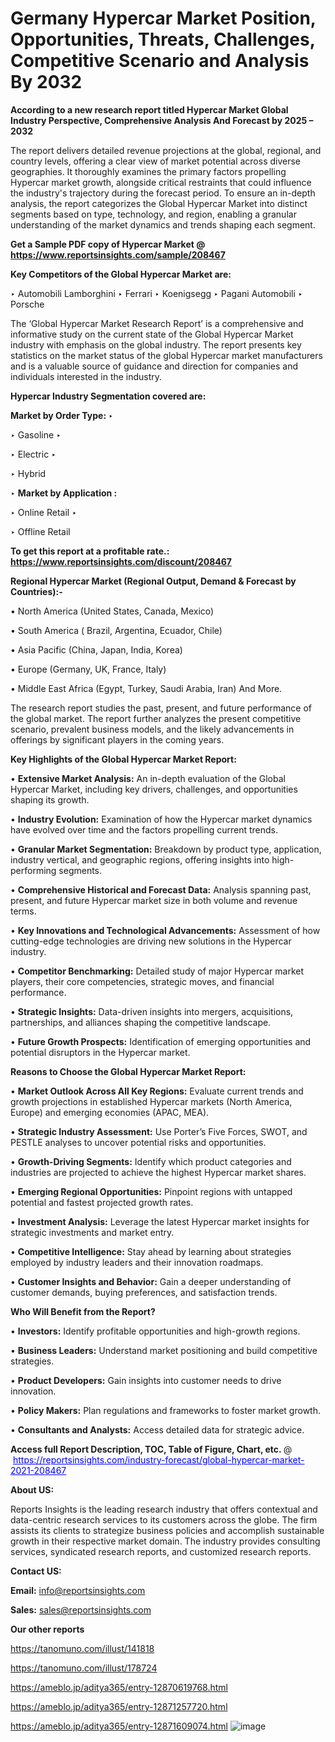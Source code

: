 # Germany Hypercar Market Position, Opportunities, Threats, Challenges, Competitive Scenario and Analysis By 2032

<strong>According to a new research report titled Hypercar Market Global Industry Perspective, Comprehensive Analysis And Forecast by 2025 – 2032</strong>

The report delivers detailed revenue projections at the global, regional, and country levels, offering a clear view of market potential across diverse geographies. It thoroughly examines the primary factors propelling Hypercar market growth, alongside critical restraints that could influence the industry's trajectory during the forecast period. To ensure an in-depth analysis, the report categorizes the Global Hypercar Market into distinct segments based on type, technology, and region, enabling a granular understanding of the market dynamics and trends shaping each segment.

<strong>Get a Sample PDF copy of Hypercar Market </strong><strong>@<a href=https://www.reportsinsights.com/sample/208467 style=color:#0000ff;> https://www.reportsinsights.com/sample/208467</a></strong></font>

<strong>Key Competitors of the Global Hypercar Market are:</strong>

‣ Automobili Lamborghini
‣ Ferrari
‣ Koenigsegg
‣ Pagani Automobili
‣ Porsche

The ‘Global Hypercar Market Research Report’ is a comprehensive and informative study on the current state of the Global Hypercar Market industry with emphasis on the global industry. The report presents key statistics on the market status of the global Hypercar market manufacturers and is a valuable source of guidance and direction for companies and individuals interested in the industry.

<strong>Hypercar Industry Segmentation covered are:</strong>

<strong>Market by Order Type: </strong>
‣ 

‣ Gasoline
‣ 

‣ Electric
‣ 

‣ Hybrid

‣ 
<strong>Market by Application :</strong>

‣ Online Retail
‣ 

‣ Offline Retail

<strong>To get this report at a profitable rate.: <a href=https://www.reportsinsights.com/discount/208467 style=color:#0000ff;>https://www.reportsinsights.com/discount/208467</a></strong></font>

<strong>Regional Hypercar Market (Regional Output, Demand &amp; Forecast by Countries):-</strong>

• North America (United States, Canada, Mexico)

• South America ( Brazil, Argentina, Ecuador, Chile)

• Asia Pacific (China, Japan, India, Korea)

• Europe (Germany, UK, France, Italy)

• Middle East Africa (Egypt, Turkey, Saudi Arabia, Iran) And More.

The research report studies the past, present, and future performance of the global market. The report further analyzes the present competitive scenario, prevalent business models, and the likely advancements in offerings by significant players in the coming years.

<strong>Key Highlights of the Global Hypercar Market Report:</strong>

• <strong>Extensive Market Analysis:</strong> An in-depth evaluation of the Global Hypercar Market, including key drivers, challenges, and opportunities shaping its growth.

• <strong>Industry Evolution:</strong> Examination of how the Hypercar market dynamics have evolved over time and the factors propelling current trends.

• <strong>Granular Market Segmentation:</strong> Breakdown by product type, application, industry vertical, and geographic regions, offering insights into high-performing segments.

• <strong>Comprehensive Historical and Forecast Data:</strong> Analysis spanning past, present, and future Hypercar market size in both volume and revenue terms.

• <strong>Key Innovations and Technological Advancements:</strong> Assessment of how cutting-edge technologies are driving new solutions in the Hypercar industry.

• <strong>Competitor Benchmarking:</strong> Detailed study of major Hypercar market players, their core competencies, strategic moves, and financial performance.

• <strong>Strategic Insights:</strong> Data-driven insights into mergers, acquisitions, partnerships, and alliances shaping the competitive landscape.

• <strong>Future Growth Prospects:</strong> Identification of emerging opportunities and potential disruptors in the Hypercar market.

<strong>Reasons to Choose the Global Hypercar Market Report:</strong>

• <strong>Market Outlook Across All Key Regions:</strong> Evaluate current trends and growth projections in established Hypercar markets (North America, Europe) and emerging economies (APAC, MEA).

• <strong>Strategic Industry Assessment:</strong> Use Porter’s Five Forces, SWOT, and PESTLE analyses to uncover potential risks and opportunities.

• <strong>Growth-Driving Segments:</strong> Identify which product categories and industries are projected to achieve the highest Hypercar market shares.

• <strong>Emerging Regional Opportunities:</strong> Pinpoint regions with untapped potential and fastest projected growth rates.

• <strong>Investment Analysis:</strong> Leverage the latest Hypercar market insights for strategic investments and market entry.

• <strong>Competitive Intelligence:</strong> Stay ahead by learning about strategies employed by industry leaders and their innovation roadmaps.

• <strong>Customer Insights and Behavior:</strong> Gain a deeper understanding of customer demands, buying preferences, and satisfaction trends.

<strong>Who Will Benefit from the Report?</strong>

• <strong>Investors:</strong> Identify profitable opportunities and high-growth regions.

• <strong>Business Leaders:</strong> Understand market positioning and build competitive strategies.

• <strong>Product Developers:</strong> Gain insights into customer needs to drive innovation.

• <strong>Policy Makers:</strong> Plan regulations and frameworks to foster market growth.

• <strong>Consultants and Analysts:</strong> Access detailed data for strategic advice.
</ul>
<strong>Access full Report Description, TOC, Table of Figure, Chart, etc. </strong>@  <a href=https://reportsinsights.com/industry-forecast/global-hypercar-market-2021-208467 style=color:#0000ff;>https://reportsinsights.com/industry-forecast/global-hypercar-market-2021-208467</a></font>

<strong><strong>About US</strong>:</strong>

Reports Insights is the leading research industry that offers contextual and data-centric research services to its customers across the globe. The firm assists its clients to strategize business policies and accomplish sustainable growth in their respective market domain. The industry provides consulting services, syndicated research reports, and customized research reports.

<strong>Contact US:</strong>

<p class=""""><b>Email:</b> <a href=mailto:info@reportsinsights.com>info@reportsinsights.com</a></p>
<p class=""""><b>Sales:</b> <a href=mailto:sales@reportsinsights.com>sales@reportsinsights.com</a></p>

<strong>Our other reports</strong>

<a href=https://tanomuno.com/illust/141818>https://tanomuno.com/illust/141818</a>

<a href=https://tanomuno.com/illust/178724>https://tanomuno.com/illust/178724</a>

<a href=https://ameblo.jp/aditya365/entry-12870619768.html>https://ameblo.jp/aditya365/entry-12870619768.html</a>

<a href=https://ameblo.jp/aditya365/entry-12871257720.html>https://ameblo.jp/aditya365/entry-12871257720.html</a>

<a href=https://ameblo.jp/aditya365/entry-12871609074.html>https://ameblo.jp/aditya365/entry-12871609074.html</a>
![image](https://github.com/user-attachments/assets/b298c5f4-82e2-424b-af4f-2acd022fa765)
